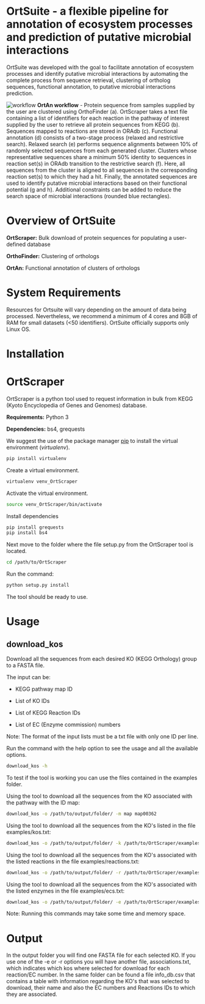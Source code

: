# OrtSuite - a flexible pipeline for annotation of ecosystem processes and prediction of putative microbial interactions

OrtSuite was developed with the goal to facilitate annotation of ecosystem processes and identify putative microbial interactions by automating the complete process from sequence retrieval, clustering of ortholog sequences, functional annotation, to putative microbial interactions prediction. 



![workflow](https://github.com/msdsufz/OrtSuite/blob/master/workflow_ortan_no_legend.png)
**OrtAn workflow** - Protein sequence from samples supplied by the user are clustered using OrthoFinder (a). OrtScraper takes a text file containing a list of identifiers for each reaction in the pathway of interest supplied by the user to retrieve all protein sequences from KEGG (b). Sequences mapped to reactions are stored in ORAdb (c). Functional annotation (d) consists of a two-stage process (relaxed and restrictive search). Relaxed search (e) performs sequence alignments between 10% of randomly selected sequences from each generated cluster. Clusters whose representative sequences share a minimum 50% identity to sequences in reaction set(s) in ORAdb transition to the restrictive search (f). Here, all sequences from the cluster is aligned to all sequences in the corresponding reaction set(s) to which they had a hit. Finally, the annotated sequences are used to identify putative microbial interactions based on their functional potential (g and h). Additional constraints can be added to reduce the search space of microbial interactions (rounded blue rectangles).


# Overview of OrtSuite

**OrtScraper:** Bulk download of protein sequences for populating a user-defined database

**OrthoFinder:** Clustering of orthologs

**OrtAn:** Functional annotation of clusters of orthologs


# System Requirements

Resources for Ortsuite will vary depending on the amount of data being processed. Nevertheless, we recommend a minimum of 4 cores and 8GB of RAM for small datasets (<50 identifiers). OrtSuite officially supports only Linux OS. 



Installation
============


# OrtScraper

OrtScraper is a python tool used to request information in bulk from KEGG (Kyoto Encyclopedia of Genes and Genomes) database.

**Requirements:**  Python 3

**Dependencies:**  bs4, grequests


We suggest the use of the package manager [pip](https://pip.pypa.io/en/stable/) to install the virtual environment (*virtualenv*).


```bash
pip install virtualenv
```

Create a virtual environment.

```bash
virtualenv venv_OrtScraper
```

Activate the virtual environment.

```bash
source venv_OrtScraper/bin/activate
```

Install dependencies

```bash
pip install grequests
pip install bs4
```

Next move to the folder where the file setup.py from the OrtScraper tool is located.

```bash
cd /path/to/OrtScraper
```

Run the command:

```bash
python setup.py install
```

The tool should be ready to use.



Usage
=====

## download_kos

Download all the sequences from each desired KO (KEGG Orthology) group to a FASTA file.

The input can be:

- KEGG pathway map ID

- List of KO IDs

- List of KEGG Reaction IDs

- List of EC (Enzyme commission) numbers

Note: The format of the input lists must be a txt file with only one ID per line.


Run the command with the help option to see the usage and all the available options.

```bash
download_kos -h
```

To test if the tool is working you can use the files contained in the examples folder.

Using the tool to download all the sequences from the KO associated with the pathway with the ID map:

```bash
download_kos -o /path/to/output/folder/ -m map map00362
```

Using the tool to download all the sequences from the KO's listed in the file examples/kos.txt:

```bash
download_kos -o /path/to/output/folder/ -k /path/to/OrtScraper/examples/kos.txt
```

Using the tool to download all the sequences from the KO's associated with the listed reactions in the file examples/reactions.txt:

```bash
download_kos -o /path/to/output/folder/ -r /path/to/OrtScraper/examples/reactions.txt
```

Using the tool to download all the sequences from the KO's associated with the listed enzymes in the file examples/ecs.txt:

```bash
download_kos -o /path/to/output/folder/ -e /path/to/OrtScraper/examples/ecs.txt
```

Note: Running this commands may take some time and memory space.


Output
======
In the output folder you will find one FASTA file for each selected KO.
If you use one of the -e or -r options you will have another file, associations.txt, which indicates which kos where selected for download for each reaction/EC number.
In the same folder can be found a file info_db.csv that contains a table with information regarding the KO's that was selected to download, their name and also the EC numbers and Reactions IDs to which they are associated.

